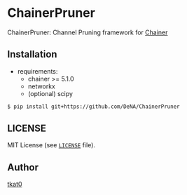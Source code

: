 # ChainerPruner

ChainerPruner: Channel Pruning framework for [Chainer](https://github.com/chainer/chainer)

## Installation

- requirements:
    - chainer >= 5.1.0
    - networkx
    - (optional) scipy


```bash
$ pip install git+https://github.com/DeNA/ChainerPruner
```

## LICENSE

MIT License (see [`LICENSE`](https://github.com/DeNA/ChainerPruner/blob/master/LICENSE) file).

## Author

[tkat0](https://github.com/tkat0/)
